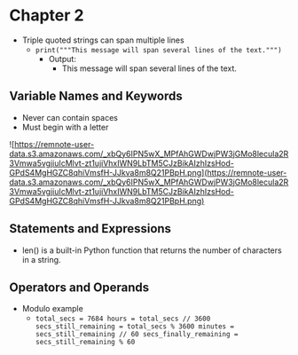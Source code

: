 # Chapter 2

- Triple quoted strings can span multiple lines
    - `print("""This message will span
    several lines
    of the text.""")`
        - Output:
            - This message will span
            several lines
            of the text.

## Variable Names and Keywords

- Never can contain spaces
- Must begin with a letter

![https://remnote-user-data.s3.amazonaws.com/_xbQy6IPN5wX_MPfAhGWDwjPW3jGMo8lecula2R3Vmwa5vgjiuIcMlvt-zt1ujiVhxIWN9LbTM5CJzBikAIzhIzsHod-GPdS4MgHGZC8qhiVmsfH-JJkva8m8Q21PBpH.png](https://remnote-user-data.s3.amazonaws.com/_xbQy6IPN5wX_MPfAhGWDwjPW3jGMo8lecula2R3Vmwa5vgjiuIcMlvt-zt1ujiVhxIWN9LbTM5CJzBikAIzhIzsHod-GPdS4MgHGZC8qhiVmsfH-JJkva8m8Q21PBpH.png)

## Statements and Expressions

- len() is a built-in Python function that returns the number of characters in a string.

## Operators and Operands

- Modulo example
    - `total_secs = 7684
    hours = total_secs // 3600
    secs_still_remaining = total_secs % 3600
    minutes = secs_still_remaining // 60
    secs_finally_remaining = secs_still_remaining % 60`
